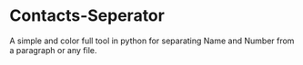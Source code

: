 # Contacts-Seperator
A simple and color full tool in python for separating Name and Number from a paragraph or any file.  
